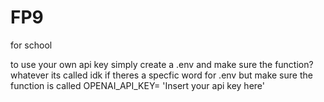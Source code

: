 # FP9
for school

to use your own api key simply create a .env and make sure the function? whatever its called idk if theres a specfic word for .env but make sure the function is called OPENAI_API_KEY= 'Insert your api key here'
